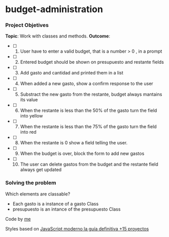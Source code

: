 # budget-administration

### Project Objetives

**Topic**: Work with classes and methods.
**Outcome**:

- [ ] 1. User have to enter a valid budget, that is a number > 0 , in a prompt

- [ ] 2. Entered budget should be shown on presupuesto and restante fields

- [ ] 3. Add gasto and cantidad and printed them in a list

- [ ] 4. When added a new gasto, show a confirm response to the user

- [ ] 5. Substract the new gasto from the restante, budget always mantains its value 

- [ ] 6. When the restante is less than the 50% of the gasto turn the field into yellow

- [ ] 7.  When the restante is less than the 75% of the gasto turn the field into red

- [ ] 8. When the restante is 0 show a field telling the user. 

- [ ] 9. When the budget is over, block the form to add new gastos

- [ ] 10. The user can delete gastos from the budget and the restante field always get updated

### Solving the problem

Which elements are classable?
- Each gasto is a instance of a gasto Class
- presupuesto is an intance of the presupuesto Class

Code by [me](https://github.com/sofiamejiamuro)

Styles based on [JavaScript moderno la guía definitiva +15 proyectos](https://www.udemy.com/share/101Z6UBksSdFlTQHQ=/)
